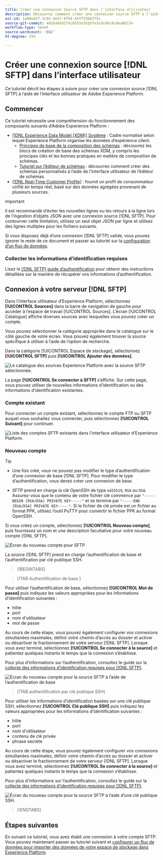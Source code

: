 ```yaml
---
title: Créer une connexion Source SFTP dans l’interface utilisateur
description: Découvrez comment créer une connexion source SFTP à l’aide de l’interface utilisateur de Adobe Experience Platform.
exl-id: 1a00ed27-3c95-4e57-9f94-45ff256bf75c
source-git-commit: 4816a6b627dc6551e351bfe3cdc4bc8c8ea8b17e
workflow-type: tm+mt
source-wordcount: '662'
ht-degree: 25%

---
```


# Créer une connexion source [!DNL SFTP] dans l’interface utilisateur

Ce tutoriel décrit les étapes à suivre pour créer une connexion source [!DNL SFTP] à l’aide de l’interface utilisateur de Adobe Experience Platform.

## Commencer

Ce tutoriel nécessite une compréhension du fonctionnement des composants suivants d’Adobe Experience Platform : 

* [[!DNL Experience Data Model (XDM)] Système](../../../../../xdm/home.md) : Cadre normalisé selon lequel Experience Platform organise les données d’expérience client. 
   * [Principes de base de la composition des schémas](../../../../../xdm/schema/composition.md) : découvrez les blocs de création de base des schémas XDM, y compris les principes clés et les bonnes pratiques en matière de composition de schémas.
   * [Tutoriel sur l’éditeur de schémas](../../../../../xdm/tutorials/create-schema-ui.md) : découvrez comment créer des schémas personnalisés à l’aide de l’interface utilisateur de l’éditeur de schémas.
* [[!DNL Real-Time Customer Profile]](../../../../../profile/home.md) : fournit un profil de consommateur unifié en temps réel, basé sur des données agrégées provenant de plusieurs sources.

>[!IMPORTANT]
>
>Il est recommandé d’éviter les nouvelles lignes ou les retours à la ligne lors de l’ingestion d’objets JSON avec une connexion source [!DNL SFTP]. Pour contourner cette limitation, utilisez un seul objet JSON par ligne et utilisez des lignes multiples pour les fichiers suivants.

Si vous disposez déjà d’une connexion [!DNL SFTP] valide, vous pouvez ignorer le reste de ce document et passer au tutoriel sur la [configuration d’un flux de données](../../dataflow/batch/cloud-storage.md).

### Collecter les informations d’identification requises

Lisez le [[!DNL SFTP] guide d’authentification](../../../../connectors/cloud-storage/sftp.md#gather-required-credentials) pour obtenir des instructions détaillées sur la manière de récupérer vos informations d’authentification.

## Connexion à votre serveur [!DNL SFTP]

Dans l’interface utilisateur d’Experience Platform, sélectionnez **[!UICONTROL Sources]** dans la barre de navigation de gauche pour accéder à l’espace de travail [!UICONTROL Sources]. L’écran [!UICONTROL Catalogue] affiche diverses sources avec lesquelles vous pouvez créer un compte.

Vous pouvez sélectionner la catégorie appropriée dans le catalogue sur le côté gauche de votre écran. Vous pouvez également trouver la source spécifique à utiliser à l’aide de l’option de recherche.

Dans la catégorie [!UICONTROL Espace de stockage], sélectionnez **[!UICONTROL SFTP]** puis **[!UICONTROL Ajouter des données]**.

![Le catalogue des sources Experience Platform avec la source SFTP sélectionnée.](../../../../images/tutorials/create/sftp/catalog.png)

La page **[!UICONTROL Se connecter à SFTP]** s’affiche. Sur cette page, vous pouvez utiliser de nouvelles informations d’identification ou des informations d’identification existantes.

### Compte existant

Pour connecter un compte existant, sélectionnez le compte FTP ou SFTP auquel vous souhaitez vous connecter, puis sélectionnez **[!UICONTROL Suivant]** pour continuer.

![Liste des comptes SFTP existants dans l’interface utilisateur d’Experience Platform.](../../../../images/tutorials/create/sftp/existing.png)

### Nouveau compte

>[!TIP]
>
>* Une fois créé, vous ne pouvez pas modifier le type d’authentification d’une connexion de base [!DNL SFTP]. Pour modifier le type d’authentification, vous devez créer une connexion de base.
>
>* SFTP prend en charge la clé OpenSSH de type `ed25519`, `RSA` ou `DSA`. Assurez-vous que le contenu de votre fichier clé commence par `"-----BEGIN [RSA/DSA] PRIVATE KEY-----"` et se termine par `"-----END [RSA/DSA] PRIVATE KEY-----"`. Si le fichier de clé privée est un fichier au format PPK, utilisez l’outil PuTTY pour convertir le fichier PPK au format OpenSSH.

Si vous créez un compte, sélectionnez **[!UICONTROL Nouveau compte]**, puis fournissez un nom et une description facultative pour votre nouveau compte [!DNL SFTP].

![Écran du nouveau compte pour SFTP](../../../../images/tutorials/create/sftp/new.png)

La source [!DNL SFTP] prend en charge l’authentification de base et l’authentification par clé publique SSH.

>[!BEGINTABS]

>[!TAB  Authentification de base ]

Pour utiliser l’authentification de base, sélectionnez **[!UICONTROL Mot de passe]** puis indiquez les valeurs appropriées pour les informations d’identification suivantes :

* hôte
* port
* nom d&#39;utilisateur
* mot de passe

Au cours de cette étape, vous pouvez également configurer vos connexions simultanées maximales, définir votre chemin d’accès au dossier et activer ou désactiver le fractionnement de votre serveur [!DNL SFTP]. Lorsque vous avez terminé, sélectionnez **[!UICONTROL Se connecter à la source]** et patientez quelques instants le temps que la connexion s’établisse.

Pour plus d’informations sur l’authentification, consultez le guide sur la [collecte des informations d’identification requises pour [!DNL SFTP]](../../../../connectors/cloud-storage/sftp.md#gather-required-credentials).

![Écran du nouveau compte pour la source SFTP à l’aide de l’authentification de base](../../../../images/tutorials/create/sftp/password.png)

>[!TAB authentification par clé publique SSH]

Pour utiliser les informations d’identification basées sur une clé publique SSH, sélectionnez **[!UICONTROL Clé publique SSH]** puis indiquez les valeurs appropriées pour les informations d’identification suivantes :

* hôte
* port
* nom d&#39;utilisateur
* contenu de clé privée
* phrase secrète

Au cours de cette étape, vous pouvez également configurer vos connexions simultanées maximales, définir votre chemin d’accès au dossier et activer ou désactiver le fractionnement de votre serveur [!DNL SFTP]. Lorsque vous avez terminé, sélectionnez **[!UICONTROL Se connecter à la source]** et patientez quelques instants le temps que la connexion s’établisse.

Pour plus d’informations sur l’authentification, consultez le guide sur la [collecte des informations d’identification requises pour [!DNL SFTP]](../../../../connectors/cloud-storage/sftp.md#gather-required-credentials).

![Écran du nouveau compte pour la source SFTP à l’aide d’une clé publique SSH.](../../../../images/tutorials/create/sftp/ssh.png)

>[!ENDTABS]

## Étapes suivantes

En suivant ce tutoriel, vous avez établi une connexion à votre compte SFTP. Vous pouvez maintenant passer au tutoriel suivant et [configurer un flux de données pour importer des données de votre espace de stockage dans Experience Platform](../../dataflow/batch/cloud-storage.md).
